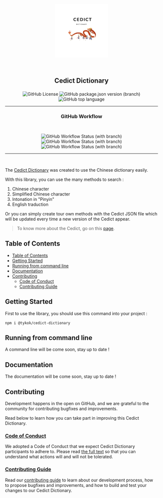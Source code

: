 <p align="center"><img src="./static/cedict.png" width="35%" heigth="20%"/></p>

<!-- A spacer -->
<p>&nbsp;</p>

<!-- Add your image here -->

<h2 align="center">Cedict Dictionary</h2>



<h3 align="center"></h3>

<div align="center">

![GitHub License](https://img.shields.io/github/license/tykok/cedict-chinese-transformation?style=plastic)
![GitHub package.json version (branch)](https://img.shields.io/github/package-json/v/tykok/cedict-chinese-transformation/main?style=plastic)
![GitHub top language](https://img.shields.io/github/languages/top/tykok/cedict-chinese-transformation?style=plastic)

</div>

---

<h3 align="center">GitHub Workflow</h3>
<br/>
<div align="center">

<!-- [![jest](https://jestjs.io/img/jest-badge.svg)](https://github.com/facebook/jest) -->

![GitHub Workflow Status (with branch)](https://img.shields.io/github/actions/workflow/status/tykok/cedict-chinese-transformation/on-push-main.yml?label=Publish%20release&style=plastic)
![GitHub Workflow Status (with branch)](https://img.shields.io/github/actions/workflow/status/tykok/cedict-chinese-transformation/cron.yml?label=Get%20new%20cedict&style=plastic)
![GitHub Workflow Status (with branch)](https://img.shields.io/github/actions/workflow/status/tykok/cedict-chinese-transformation/on-develop-pr.yml?label=Test%20and%20build&style=plastic)

</div>

---

<br/>

The [Cedict Dictionary][projectLink] was created to use the Chinese dictionary easily. 

With this library, you can use the many methods to search :

1. Chinese character
2. Simplified Chinese character
3. Intonation in "Pinyin"
4. English traduction

 Or you can simply create tour own methods with the Cedict JSON file which will be updated every time a new version of the Cedict appear. 

> To know more about the Cedict, go on this [page](https://www.mdbg.net/chinese/dictionary?page=cedict).

## Table of Contents

- [Table of Contents](#table-of-contents)
- [Getting Started](#getting-started)
- [Running from command line](#running-from-command-line)
- [Documentation](#documentation)
- [Contributing](#contributing)
  - [Code of Conduct](#code-of-conduct)
  - [Contributing Guide](#contributing-guide)

## Getting Started

First to use the library, you should use this command into your project :

```shell
npm i @tykok/cedict-dictionary
```

## Running from command line

A command line will be come soon, stay up to date !

## Documentation

The documentation will be come soon, stay up to date !

## Contributing

Development happens in the open on GitHub, and we are grateful to the community for contributing bugfixes and improvements. 

Read below to learn how you can take part in improving this Cedict Dictionary.

### [Code of Conduct][codeOfCondutLink]

We adopted a Code of Conduct that we expect Cedict Dictionary participants to adhere to. Please read [the full text][codeOfCondutLink] so that you can understand what actions will and will not be tolerated.

### [Contributing Guide][contributingLink]

Read our [contributing guide][contributingLink] to learn about our development process, how to propose bugfixes and improvements, and how to build and test your changes to our Cedict Dictionary.


[projectLink]: https://github.com/Tykok/cedict-chinese-transformation
[licenseLink]: ./LICENSE.md
[contributingLink]: ./CONTRIBUTING.md
[codeOfCondutLink]: ./CODE_OF_CONDUCT.md